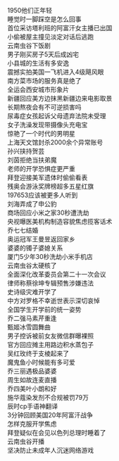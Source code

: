 1950他们正年轻  
睡觉时一脚踩空是怎么回事  
首位采访塔利班的阿富汗女主播已出国  
小偷被屋主撞见淡定对话后逃跑  
云南虫谷下饭剧  
男子刚买房子5天后成凶宅  
小县城的生活有多安逸  
震撼实拍美国一飞机进入4级飓风眼  
南方菜市场的服务真是绝了  
全运会西安城市形象片  
新疆回应美方边抹黑新疆边来电影取景  
长期熬夜会有不可逆损害吗  
尿毒症女孩起诉父母遗弃法院未受理  
女子洗澡发现带摄像头充电宝  
惊艳了一个时代的男明星  
上海天文馆封杀2000余个异常账号  
孙兴挟持贺芸  
刘茵拒绝当扶弟魔  
老师的开学恐惧症更严重  
拜登迎接美军遗体时偷偷看表  
残奥会游泳奖牌榜超多五星红旗  
197653应该被更多人听到  
刘海弄成了申公豹  
商场回应小米之家30秒遭洗劫  
央视曝医美机构制造容貌焦虑揽客话术  
乔七七结婚  
奥运冠军王曼昱返回家乡  
婆婆的镯子婆媳关系  
厦门5少年30秒洗劫小米手机店  
云南虫谷太硬核了  
全面深化改革委员会第二十一次会议  
律师称蔡徐坤专辑预售涉嫌违法  
史诗级灾难开学了  
中方对罗格不幸逝世表示深切哀悼  
全国学生开学前的统一姿势  
乔二强马素芹重逢  
甄姬冰雪圆舞曲  
男子控诉被前女友微信群曝裸照  
官方回应摊主用路边积水蒸包子  
吴红玫终于支棱起来了  
魔鬼鱼小时候能有多可爱  
乔三丽遇极品婆婆  
周生如故连麦直播  
乔四美叶小朗和好  
施华蔻染发剂不合规被罚79万  
辰时cp手语神翻译  
3分钟回顾美国20年阿富汗战争  
怎样克服开学焦虑  
拜登疑似在会见以色列总理时睡着了  
云南虫谷开播  
坚决防止未成年人沉迷网络游戏  

